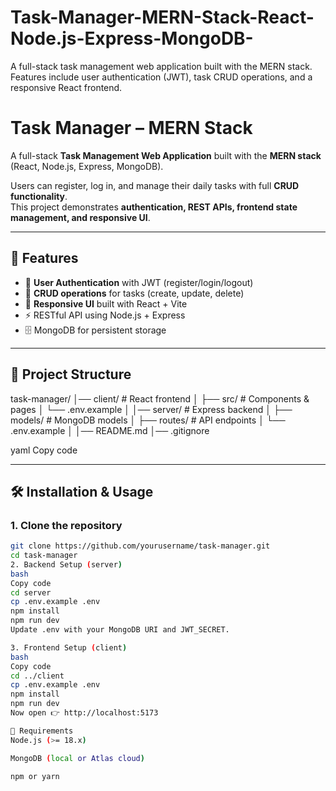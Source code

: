# Task-Manager-MERN-Stack-React-Node.js-Express-MongoDB-
A full-stack task management web application built with the MERN stack. Features include user authentication (JWT), task CRUD operations, and a responsive React frontend.
# Task Manager – MERN Stack

A full-stack **Task Management Web Application** built with the **MERN stack**  
(React, Node.js, Express, MongoDB).  

Users can register, log in, and manage their daily tasks with full **CRUD functionality**.  
This project demonstrates **authentication, REST APIs, frontend state management, and responsive UI**.

---

## 🚀 Features
- 🔐 **User Authentication** with JWT (register/login/logout)
- 📝 **CRUD operations** for tasks (create, update, delete)
- 🎨 **Responsive UI** built with React + Vite
- ⚡ RESTful API using Node.js + Express
- 🗄️ MongoDB for persistent storage

---

## 📂 Project Structure
task-manager/
│── client/ # React frontend
│ ├── src/ # Components & pages
│ └── .env.example
│
│── server/ # Express backend
│ ├── models/ # MongoDB models
│ ├── routes/ # API endpoints
│ └── .env.example
│
│── README.md
│── .gitignore

yaml
Copy code

---

## 🛠️ Installation & Usage

### 1. Clone the repository
```bash
git clone https://github.com/yourusername/task-manager.git
cd task-manager
2. Backend Setup (server)
bash
Copy code
cd server
cp .env.example .env
npm install
npm run dev
Update .env with your MongoDB URI and JWT_SECRET.

3. Frontend Setup (client)
bash
Copy code
cd ../client
cp .env.example .env
npm install
npm run dev
Now open 👉 http://localhost:5173

📌 Requirements
Node.js (>= 18.x)

MongoDB (local or Atlas cloud)

npm or yarn

